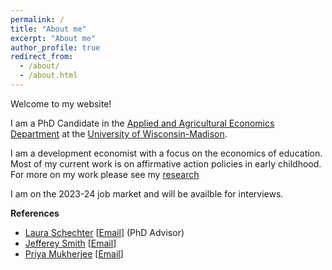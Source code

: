 ```yaml
---
permalink: /
title: "About me"
excerpt: "About me"
author_profile: true
redirect_from: 
  - /about/
  - /about.html
---
```


Welcome to my website!

I am a PhD Candidate in the [Applied and Agricultural Economics Department](https://aae.wisc.edu) at the [University of Wisconsin-Madison](https://www.wisc.edu). 

I am a development economist with a focus on the economics of education. Most of my current work is on affirmative action policies in early childhood. For more on my work please see my [research](/_pages/research.md)

I am on the 2023-24 job market and will be availble for interviews. 

**References**
  - [Laura Schechter](https://aae.wisc.edu/faculty/lschechter/) [[Email](lschchter@wisc.edu)] (PhD Advisor)
  - [Jefferey Smith](https://econ.wisc.edu/staff/smith-jeffrey/) [[Email](econjeff@ssc.wisc.edu)]
  - [Priya Mukherjee](https://aae.wisc.edu/faculty/pmukherjee7/) [[Email](priya.mukherjee@wisc.edu)]
